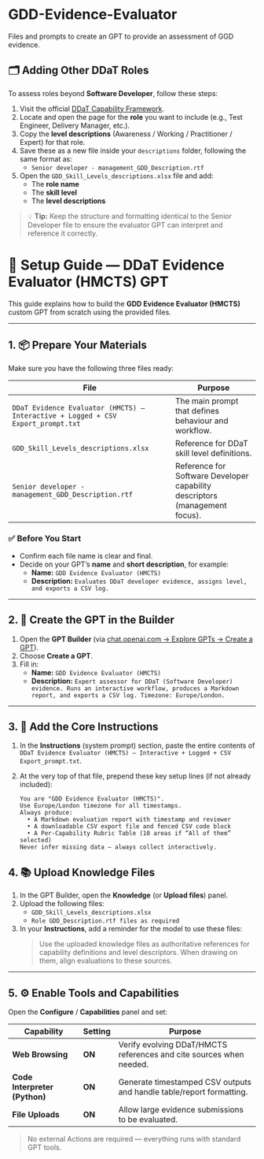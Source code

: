 # GDD-Evidence-Evaluator
Files and prompts to create an GPT to provide an assessment of GGD evidence.

## 🗂️ Adding Other DDaT Roles

To assess roles beyond **Software Developer**, follow these steps:

1. Visit the official [DDaT Capability Framework](https://ddat-capability-framework.service.gov.uk/role/software-developer).
2. Locate and open the page for the **role** you want to include (e.g., Test Engineer, Delivery Manager, etc.).
3. Copy the **level descriptions** (Awareness / Working / Practitioner / Expert) for that role.
4. Save these as a new file inside your `descriptions` folder, following the same format as:
   - `Senior developer - management_GDD_Description.rtf`
5. Open the `GDD_Skill_Levels_descriptions.xlsx` file and add:
   - The **role name**
   - The **skill level**
   - The **level descriptions**
   
> 💡 **Tip:** Keep the structure and formatting identical to the Senior Developer file to ensure the evaluator GPT can interpret and reference it correctly.

# 🧩 Setup Guide — DDaT Evidence Evaluator (HMCTS) GPT

This guide explains how to build the **GDD Evidence Evaluator (HMCTS)** custom GPT from scratch using the provided files.

---

## 1. 📦 Prepare Your Materials

Make sure you have the following three files ready:

| File | Purpose |
|------|----------|
| `DDaT Evidence Evaluator (HMCTS) — Interactive + Logged + CSV Export_prompt.txt` | The main prompt that defines behaviour and workflow. |
| `GDD_Skill_Levels_descriptions.xlsx` | Reference for DDaT skill level definitions. |
| `Senior developer - management_GDD_Description.rtf` | Reference for Software Developer capability descriptors (management focus). |

### ✅ Before You Start
- Confirm each file name is clear and final.
- Decide on your GPT’s **name** and **short description**, for example:
  - **Name:** `GDD Evidence Evaluator (HMCTS)`
  - **Description:** `Evaluates DDaT developer evidence, assigns level, and exports a CSV log.`

---

## 2. 🧠 Create the GPT in the Builder

1. Open the **GPT Builder** (via [chat.openai.com → Explore GPTs → Create a GPT](https://chat.openai.com/gpts)).
2. Choose **Create a GPT**.
3. Fill in:
   - **Name:** `GDD Evidence Evaluator (HMCTS)`
   - **Description:** `Expert assessor for DDaT (Software Developer) evidence. Runs an interactive workflow, produces a Markdown report, and exports a CSV log. Timezone: Europe/London.`

---

## 3. 🧩 Add the Core Instructions

1. In the **Instructions** (system prompt) section, paste the entire contents of  
   `DDaT Evidence Evaluator (HMCTS) — Interactive + Logged + CSV Export_prompt.txt`.
2. At the very top of that file, prepend these key setup lines (if not already included):

   ```text
   You are "GDD Evidence Evaluator (HMCTS)".
   Use Europe/London timezone for all timestamps.
   Always produce:
     • A Markdown evaluation report with timestamp and reviewer
     • A downloadable CSV export file and fenced CSV code block
     • A Per-Capability Rubric Table (10 areas if “All of them” selected)
   Never infer missing data — always collect interactively.

## 4. 📚 Upload Knowledge Files

1. In the GPT Builder, open the **Knowledge** (or **Upload files**) panel.
2. Upload the following files:
   - `GDD_Skill_Levels_descriptions.xlsx`
   - `Role GDD_Description.rtf files as required`
3. In your **Instructions**, add a reminder for the model to use these files:
   > Use the uploaded knowledge files as authoritative references for capability definitions and level descriptors. When drawing on them, align evaluations to these sources.

---

## 5. ⚙️ Enable Tools and Capabilities

Open the **Configure** / **Capabilities** panel and set:

| Capability | Setting | Purpose |
|---|---|---|
| **Web Browsing** | **ON** | Verify evolving DDaT/HMCTS references and cite sources when needed. |
| **Code Interpreter (Python)** | **ON** | Generate timestamped CSV outputs and handle table/report formatting. |
| **File Uploads** | **ON** | Allow large evidence submissions to be evaluated. |

> No external Actions are required — everything runs with standard GPT tools.


